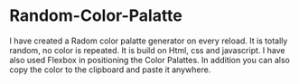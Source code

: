 # Random-Color-Palatte
I have created a Radom color palatte generator on every reload. It is totally random, no color is repeated. It is build on Html, css and javascript. I have also used Flexbox in positioning the Color Palattes. In addition you can also copy the color to the clipboard and paste it anywhere.
